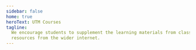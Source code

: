 ```yaml
---
sidebar: false
home: true
heroText: UTM Courses
tagline:
  We encourage students to supplement the learning materials from class with
  resources from the wider internet.
---
```


<ResourcesGrid :items="courses" color="#103667"/>

<script>
export default {
  data() {
    return {
      courses: [
        {
          title: "CSC207",
          icon: "csc207.svg",
          link: "/resources/csc207/",
          desc: "Intro to Software Design"
        },{
          title: "CSC358",
          icon: "csc358.svg",
          link: "/resources/csc358/",
          desc: "Principles of Computer Networks"
        },{
          title: "MAT102",
          icon: "mat102.svg",
          link: "/resources/mat102/",
          desc: "Intro to Mathematical Proofs"
        },{
          title: "CSC148",
          icon: "csc148.svg",
          link: "/resources/csc148/",
          desc: "Intro to Computer Science"
        },,{
          title: "STA256",
          icon: "sta256.svg",
          link: "/resources/sta256/",
          desc: "Probability and Statistics I"
        },
      ]
    }
  }
}
</script>
